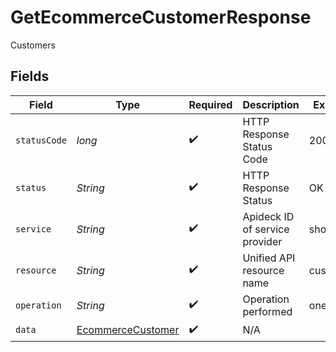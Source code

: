 # GetEcommerceCustomerResponse

Customers


## Fields

| Field                                                             | Type                                                              | Required                                                          | Description                                                       | Example                                                           |
| ----------------------------------------------------------------- | ----------------------------------------------------------------- | ----------------------------------------------------------------- | ----------------------------------------------------------------- | ----------------------------------------------------------------- |
| `statusCode`                                                      | *long*                                                            | :heavy_check_mark:                                                | HTTP Response Status Code                                         | 200                                                               |
| `status`                                                          | *String*                                                          | :heavy_check_mark:                                                | HTTP Response Status                                              | OK                                                                |
| `service`                                                         | *String*                                                          | :heavy_check_mark:                                                | Apideck ID of service provider                                    | shopify                                                           |
| `resource`                                                        | *String*                                                          | :heavy_check_mark:                                                | Unified API resource name                                         | customers                                                         |
| `operation`                                                       | *String*                                                          | :heavy_check_mark:                                                | Operation performed                                               | one                                                               |
| `data`                                                            | [EcommerceCustomer](../../models/components/EcommerceCustomer.md) | :heavy_check_mark:                                                | N/A                                                               |                                                                   |